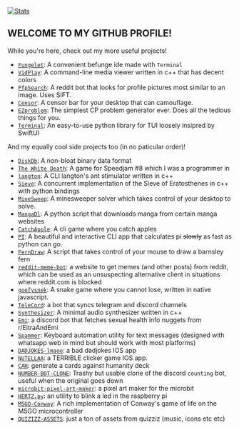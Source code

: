 [![Stats](https://github-readme-stats.vercel.app/api?username=lomnom&show_icons=true&theme=cobalt&border_radius=10&rank_icon=github&include_all_commits=true)](https://github.com/anuraghazra/github-readme-stats)
## WELCOME TO MY GITHUB PROFILE!
While you're here, check out my more useful projects!  
  - [`Fungelet`](https://github.com/lomnom/Fungelet): A convenient befunge ide made with `Terminal` 
  - [`VidPlay`](https://github.com/lomnom/VidPlay): A command-line media viewer written in c++ that has decent colors
  - [`PfpSearch`](https://github.com/lomnom/PfpSearch): A reddit bot that looks for profile pictures most similar to an image. Uses SIFT.
  - [`Censor`](https://github.com/lomnom/Redact): A censor bar for your desktop that can camouflage.
  - [`EZproblem`](https://github.com/lomnom/EZproblem/tree/main): The simplest CP problem generator ever. Does all the tedious things for you.
  - [`Terminal`](https://github.com/lomnom/Terminal): An easy-to-use python library for TUI loosely insipred by SwiftUI

And my equally cool side projects too (in no paticular order)!
  - [`DiskDb`](https://github.com/lomnom/DiskDb): A non-bloat binary data format
  - [`The White Death`](https://github.com/WhatsACloud/the-white-death): A game for Speedjam #8 which I was a programmer in
  - [`langton`](https://github.com/lomnom/langton): A CLI langton's ant stimulator written in c++
  - [`Sieve`](https://github.com/lomnom/Sieve): A concurrent implementation of the Sieve of Eratosthenes in c++ with python bindings
  - [`MineSweep`](https://github.com/lomnom/MineSweep): A minesweeper solver which takes control of your desktop to solve.
  - [`MangaDl`](https://github.com/lomnom/MangaDl): A python script that downloads manga from certain manga websites
  - [`CatchApple`](https://github.com/lomnom/CatchApple): A cli game where you catch apples
  - [`PI`](https://github.com/lomnom/PI): A beautiful and interactive CLI app that calculates pi ~~slowly~~ as fast as python can go.
  - [`FernDraw`](https://github.com/lomnom/FernDraw): A script that takes control of your mouse to draw a barnsley fern
  - [`reddit-meme-bot`](https://github.com/lomnom/reddit-meme-bot): a website to get memes (and other posts) from reddit, which can be used as an unsuspecting alternative client in situations where reddit.com is blocked
  - [`goofysnek`](https://github.com/lomnom/Snake): A snake game where you cannot lose, written in native javascript.
  - [`TeleCord`](https://github.com/lomnom/TeleCord): a bot that syncs telegram and discord channels
  - [`Synthesizer`](https://github.com/lomnom/Synthesizer): A minimal audio synthesizer written in c++
  - [`Emi`](https://github.com/lomnom/Emi): a discord bot that fetches sexual health info nuggets from r/EitraAndEmi
  - [`Spammer`](https://github.com/lomnom/SpamBot): Keyboard automation utility for text messages (designed with whatsapp web in mind but should work with most platforms)
  - [`DADJOKES-lmaoo`](https://github.com/lomnom/DADJOKES-lmaoo): a bad dadjokes IOS app
  - [`NUTELLAA`](https://github.com/lomnom/NUTELLAA): a TERRIBLE clicker game IOS app.
  - [`CAH`](https://github.com/lomnom/CAH): generate a cards against humanity deck
  - [`NUMBER-BOT-CLONE`](https://github.com/lomnom/NUMBER-BOT-CLONE): Trashy but usable clone of the discord `counting` bot, useful when the original goes down
  - [`microbit-pixel-art-maker`](https://github.com/lomnom/microbit-pixel-art-maker): a pixel art maker for the microbit
  - [`HERTZ.py`](https://github.com/lomnom/HERTZ.py): an utility to blink a led in the raspberry pi
  - [`M5GO-Conway`](https://github.com/lomnom/M5GO-Conway): A rich implementation of Conway's game of life on the M5GO microcontroller
  - [`QUIZIZZ-ASSETS`](https://github.com/lomnom/QUIZZIZ-ASSETS): just a ton of assets from quizziz (music, icons etc etc)
